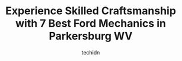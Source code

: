 ---
layout: ampstory
image: https://images.unsplash.com/photo-1639928187615-feef219500a4?ixlib=rb-4.0.3&ixid=MnwxMjA3fDB8MHxwaG90by1wYWdlfHx8fGVufDB8fHx8&auto=format&fit=crop&w=640&h=853&q=80
author: techidn
featured: false
description: Entrust your vehicle to the 7 best Ford Mechanic in Parkersburg WV, USA and experience the difference they can make. With their extensive knowledge, state-of-the-art facilities, and commitme
title: Experience Skilled Craftsmanship with 7 Best Ford Mechanics in Parkersburg WV
cover:
   title: Experience Skilled Craftsmanship with 7 Best Ford Mechanics in Parkersburg WV
   subtitle: Rickpate
   background: https://images.unsplash.com/photo-1639928187615-feef219500a4?ixlib=rb-4.0.3&ixid=MnwxMjA3fDB8MHxwaG90by1wYWdlfHx8fGVufDB8fHx8&auto=format&fit=crop&w=640&h=853&q=80

pages: 
 - layout: thirds
   top: <h1>#1 Cornerstone Auto Service</h1>
   bottom: "<p>We have been having our 2013 Highlander repaired at Cornerstone for at leased 5 years.  Tony, the  owner is very knowledgeable about foreign cars.  If you have a Volvo, B</p>"
   background: https://www.knot35.com/toplist/wp-content/uploads/2023/06/best-ford-mechanic-1-in-parkersburg-wv-1685842148.jpeg
   backgroundblur: true
 - layout: thirds
   top: <h1>#2 K & M Auto Repair</h1>
   bottom: "<p>1799 Camden Ave, Parkersburg, WV 26101, United States</p>"
   background: https://www.knot35.com/toplist/wp-content/uploads/2023/06/best-ford-mechanic-2-in-parkersburg-wv-1685842149.jpeg
   cta:
      link: https://www.knot35.com/toplist/experience-skilled-craftsmanship-with-7-best-ford-mechanics-in-parkersburg-wv/
      text: Experience Skilled Craftsmanship with 7 Best Ford Mechanics in Parkersburg WV
 - layout: thirds
   top: <h1>#3 Karls Auto</h1>
   bottom: "<p>2307 Gihon Rd, Parkersburg, WV 26101, United States</p>"
   background: https://www.knot35.com/toplist/wp-content/uploads/2023/06/best-ford-mechanic-3-in-parkersburg-wv-1685842149.jpeg
   cta:
      link: https://www.knot35.com/toplist/experience-skilled-craftsmanship-with-7-best-ford-mechanics-in-parkersburg-wv/
      text: Experience Skilled Craftsmanship with 7 Best Ford Mechanics in Parkersburg WV
 - layout: thirds
   top: <h1>#4 Auto Aid, LLC. - Auto Repair & Tire Shop</h1>
   bottom: "<p>1981 Seventh St, Parkersburg, WV 26101, United States</p>"
   background: https://images.unsplash.com/photo-1618005182384-a83a8bd57fbe?ixlib=rb-4.0.3&ixid=MnwxMjA3fDB8MHxwaG90by1wYWdlfHx8fGVufDB8fHx8&auto=format&fit=crop&w=640&h=853&q=80
   cta:
      link: https://www.knot35.com/toplist/experience-skilled-craftsmanship-with-7-best-ford-mechanics-in-parkersburg-wv/
      text: Experience Skilled Craftsmanship with 7 Best Ford Mechanics in Parkersburg WV
 - layout: thirds
   top: <h1>#5 Johnny Auto</h1>
   bottom: "<p>3200 Murdoch Ave, Parkersburg, WV 26101, United States</p>"
   background: https://images.unsplash.com/photo-1613843873231-1447db182f97?ixlib=rb-4.0.3&ixid=MnwxMjA3fDB8MHxwaG90by1wYWdlfHx8fGVufDB8fHx8&auto=format&fit=crop&w=640&h=853&q=80
   cta:
      link: https://www.knot35.com/toplist/experience-skilled-craftsmanship-with-7-best-ford-mechanics-in-parkersburg-wv/
      text: Experience Skilled Craftsmanship with 7 Best Ford Mechanics in Parkersburg WV
 - layout: thirds
   top: <h1>#6 Sheppards Auto Services</h1>
   bottom: "<p>1903 Seventh St, Parkersburg, WV 26101, United States</p>"
   background: https://images.unsplash.com/photo-1546497974-b213c9efb599?ixlib=rb-4.0.3&ixid=MnwxMjA3fDB8MHxwaG90by1wYWdlfHx8fGVufDB8fHx8&auto=format&fit=crop&w=640&h=853&q=80
   cta:
      link: https://www.knot35.com/toplist/experience-skilled-craftsmanship-with-7-best-ford-mechanics-in-parkersburg-wv/
      text: Experience Skilled Craftsmanship with 7 Best Ford Mechanics in Parkersburg WV
 - layout: thirds
   top: <h1>#7 Economy Muffler & Tires</h1>
   bottom: "<p>1108 B, Mary St, Parkersburg, WV 26101, United States</p>"
   background: https://images.unsplash.com/photo-1522441815192-d9f04eb0615c?ixlib=rb-4.0.3&ixid=MnwxMjA3fDB8MHxwaG90by1wYWdlfHx8fGVufDB8fHx8&auto=format&fit=crop&w=640&h=853&q=80
   cta:
      link: https://www.knot35.com/toplist/experience-skilled-craftsmanship-with-7-best-ford-mechanics-in-parkersburg-wv/
      text: Experience Skilled Craftsmanship with 7 Best Ford Mechanics in Parkersburg WV
 - layout: thirds
   middle: Continue reading...
   background: https://images.unsplash.com/photo-1595364397663-fca4f075d796?ixlib=rb-4.0.3&ixid=MnwxMjA3fDB8MHxwaG90by1wYWdlfHx8fGVufDB8fHx8&auto=format&fit=crop&w=640&h=853&q=80
   cta:
      link: https://www.knot35.com/toplist/experience-skilled-craftsmanship-with-7-best-ford-mechanics-in-parkersburg-wv/
      text: Experience Skilled Craftsmanship with 7 Best Ford Mechanics in Parkersburg WV
      
---